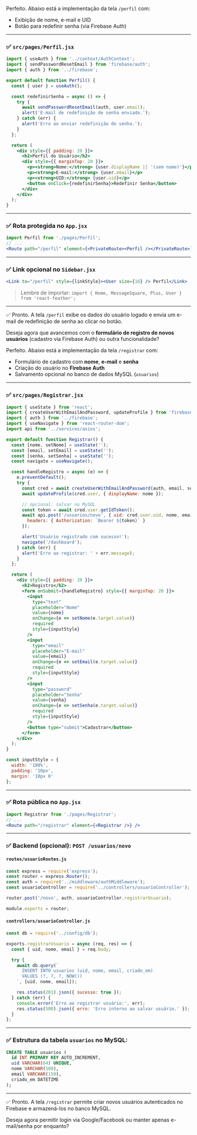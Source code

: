 Perfeito. Abaixo está a implementação da tela `/perfil` com:

* Exibição de nome, e-mail e UID
* Botão para redefinir senha (via Firebase Auth)

---

### ✅ `src/pages/Perfil.jsx`

```jsx
import { useAuth } from '../context/AuthContext';
import { sendPasswordResetEmail } from 'firebase/auth';
import { auth } from '../firebase';

export default function Perfil() {
  const { user } = useAuth();

  const redefinirSenha = async () => {
    try {
      await sendPasswordResetEmail(auth, user.email);
      alert('E-mail de redefinição de senha enviado.');
    } catch (err) {
      alert('Erro ao enviar redefinição de senha.');
    }
  };

  return (
    <div style={{ padding: 20 }}>
      <h2>Perfil do Usuário</h2>
      <div style={{ marginTop: 20 }}>
        <p><strong>Nome:</strong> {user.displayName || '(sem nome)'}</p>
        <p><strong>E-mail:</strong> {user.email}</p>
        <p><strong>UID:</strong> {user.uid}</p>
        <button onClick={redefinirSenha}>Redefinir Senha</button>
      </div>
    </div>
  );
}
```

---

### ✅ Rota protegida no `App.jsx`

```jsx
import Perfil from './pages/Perfil';
// ...
<Route path="/perfil" element={<PrivateRoute><Perfil /></PrivateRoute>} />
```

---

### ✅ Link opcional no `Sidebar.jsx`

```jsx
<Link to="/perfil" style={linkStyle}><User size={16} /> Perfil</Link>
```

> Lembre de importar:
> `import { Home, MessageSquare, Plus, User } from 'react-feather';`

---

✅ Pronto. A tela `/perfil` exibe os dados do usuário logado e envia um e-mail de redefinição 
de senha ao clicar no botão.

Deseja agora que avancemos com o **formulário de registro de novos usuários** (cadastro via 
Firebase Auth) ou outra funcionalidade?

Perfeito. Abaixo está a implementação da tela `/registrar` com:

* Formulário de cadastro com **nome**, **e-mail** e **senha**
* Criação do usuário no **Firebase Auth**
* Salvamento opcional no banco de dados MySQL (`usuarios`)

---

### ✅ `src/pages/Registrar.jsx`

```jsx
import { useState } from 'react';
import { createUserWithEmailAndPassword, updateProfile } from 'firebase/auth';
import { auth } from '../firebase';
import { useNavigate } from 'react-router-dom';
import api from '../services/axios';

export default function Registrar() {
  const [nome, setNome] = useState('');
  const [email, setEmail] = useState('');
  const [senha, setSenha] = useState('');
  const navigate = useNavigate();

  const handleRegistro = async (e) => {
    e.preventDefault();
    try {
      const cred = await createUserWithEmailAndPassword(auth, email, senha);
      await updateProfile(cred.user, { displayName: nome });

      // opcional: salvar no MySQL
      const token = await cred.user.getIdToken();
      await api.post('/usuarios/novo', { uid: cred.user.uid, nome, email }, {
        headers: { Authorization: `Bearer ${token}` }
      });

      alert('Usuário registrado com sucesso!');
      navigate('/dashboard');
    } catch (err) {
      alert('Erro ao registrar: ' + err.message);
    }
  };

  return (
    <div style={{ padding: 20 }}>
      <h2>Registro</h2>
      <form onSubmit={handleRegistro} style={{ marginTop: 20 }}>
        <input
          type="text"
          placeholder="Nome"
          value={nome}
          onChange={e => setNome(e.target.value)}
          required
          style={inputStyle}
        />
        <input
          type="email"
          placeholder="E-mail"
          value={email}
          onChange={e => setEmail(e.target.value)}
          required
          style={inputStyle}
        />
        <input
          type="password"
          placeholder="Senha"
          value={senha}
          onChange={e => setSenha(e.target.value)}
          required
          style={inputStyle}
        />
        <button type="submit">Cadastrar</button>
      </form>
    </div>
  );
}

const inputStyle = {
  width: '100%',
  padding: '10px',
  margin: '10px 0'
};
```

---

### ✅ Rota pública no `App.jsx`

```jsx
import Registrar from './pages/Registrar';
// ...
<Route path="/registrar" element={<Registrar />} />
```

---

### ✅ Backend (opcional): `POST /usuarios/novo`

#### `routes/usuarioRoutes.js`

```js
const express = require('express');
const router = express.Router();
const auth = require('../middleware/authMiddleware');
const usuarioController = require('../controllers/usuarioController');

router.post('/novo', auth, usuarioController.registrarUsuario);

module.exports = router;
```

#### `controllers/usuarioController.js`

```js
const db = require('../config/db');

exports.registrarUsuario = async (req, res) => {
  const { uid, nome, email } = req.body;

  try {
    await db.query(`
      INSERT INTO usuarios (uid, nome, email, criado_em)
      VALUES (?, ?, ?, NOW())
    `, [uid, nome, email]);

    res.status(201).json({ sucesso: true });
  } catch (err) {
    console.error('Erro ao registrar usuário:', err);
    res.status(500).json({ erro: 'Erro interno ao salvar usuário.' });
  }
};
```

---

### ✅ Estrutura da tabela `usuarios` no MySQL:

```sql
CREATE TABLE usuarios (
  id INT PRIMARY KEY AUTO_INCREMENT,
  uid VARCHAR(64) UNIQUE,
  nome VARCHAR(100),
  email VARCHAR(150),
  criado_em DATETIME
);
```

---

✅ Pronto. A tela `/registrar` permite criar novos usuários autenticados no Firebase e armazená-los no banco MySQL.

Deseja agora permitir login via Google/Facebook ou manter apenas e-mail/senha por enquanto?

